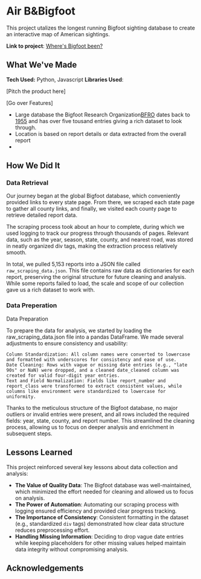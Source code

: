 # Air B&Bigfoot

This project utalizes the longest running Bigfoot sighting database to create an interactive map of American sightings.

**Link to project**: [Where's Bigfoot been?](https://the-eva-a.github.io/bigfoot-sightings/)

## What We've Made
**Tech Used:** Python, Javascript
**Libraries Used**:

[Pitch the product here]

[Go over Features]
- Large database the Bigfoot Research Organization[BFRO](https://www.bfro.net) dates back to [1955](https://www.bfro.net/gdb/classify.asp) and has over five tousand entries giving a rich dataset to look through. 
- Location is based on report details or data extracted from the overall report
- 
## How We Did It
### Data Retrieval 
Our journey began at the global Bigfoot database, which conveniently provided links to every state page. From there, we scraped each state page to gather all county links, and finally, we visited each county page to retrieve detailed report data.

The scraping process took about an hour to complete, during which we used logging to track our progress through thousands of pages. Relevant data, such as the year, season, state, county, and nearest road, was stored in neatly organized div tags, making the extraction process relatively smooth.

In total, we pulled 5,153 reports into a JSON file called `raw_scraping_data.json`. This file contains raw data as dictionaries for each report, preserving the original structure for future cleaning and analysis. While some reports failed to load, the scale and scope of our collection gave us a rich dataset to work with.
### Data Preperation
Data Preparation

To prepare the data for analysis, we started by loading the raw_scraping_data.json file into a pandas DataFrame. We made several adjustments to ensure consistency and usability:

    Column Standardization: All column names were converted to lowercase and formatted with underscores for consistency and ease of use.
    Date Cleaning: Rows with vague or missing date entries (e.g., "late 90s" or NaN) were dropped, and a cleaned date_cleaned column was created for valid four-digit year entries.
    Text and Field Normalization: Fields like report_number and report_class were transformed to extract consistent values, while columns like environment were standardized to lowercase for uniformity.

Thanks to the meticulous structure of the Bigfoot database, no major outliers or invalid entries were present, and all rows included the required fields: year, state, county, and report number. This streamlined the cleaning process, allowing us to focus on deeper analysis and enrichment in subsequent steps.
## Lessons Learned
This project reinforced several key lessons about data collection and analysis:  
- **The Value of Quality Data**: The Bigfoot database was well-maintained, which minimized the effort needed for cleaning and allowed us to focus on analysis.  
- **The Power of Automation**: Automating our scraping process with logging ensured efficiency and provided clear progress tracking.  
- **The Importance of Consistency**: Consistent formatting in the dataset (e.g., standardized `div` tags) demonstrated how clear data structure reduces preprocessing effort.  
- **Handling Missing Information**: Deciding to drop vague date entries while keeping placeholders for other missing values helped maintain data integrity without compromising analysis.  

## Acknowledgements
